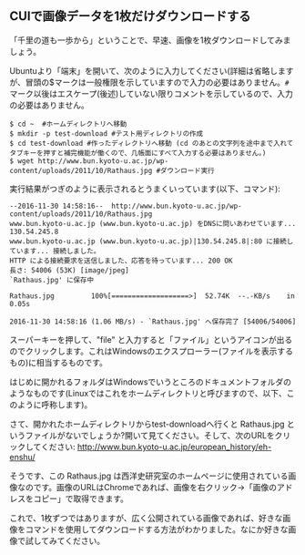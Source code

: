 ## CUIで画像データを1枚だけダウンロードする

「千里の道も一歩から」ということで、早速、画像を1枚ダウンロードしてみましょう。

Ubuntuより「端末」を開いて、次のように入力してください(詳細は省略しますが、冒頭の$マークは一般権限を示していますので入力の必要はありません。`#`マーク以後はエスケープ(後述)していない限りコメントを示しているので、入力の必要はありません。

```
$ cd ~  #ホームディレクトリへ移動
$ mkdir -p test-download #テスト用ディレクトリの作成
$ cd test-download #作ったディレクトリへ移動 (cd のあとの文字列を途中まで入れてタブキーを押すと補完機能が働くので、几帳面にすべて入力する必要はありません。)
$ wget http://www.bun.kyoto-u.ac.jp/wp-content/uploads/2011/10/Rathaus.jpg #ダウンロード実行
```

実行結果がつぎのように表示されるとうまくいっています(以下、コマンド):

```
--2016-11-30 14:58:16--  http://www.bun.kyoto-u.ac.jp/wp-content/uploads/2011/10/Rathaus.jpg
www.bun.kyoto-u.ac.jp (www.bun.kyoto-u.ac.jp) をDNSに問いあわせています... 130.54.245.8
www.bun.kyoto-u.ac.jp (www.bun.kyoto-u.ac.jp)|130.54.245.8|:80 に接続しています... 接続しました。
HTTP による接続要求を送信しました、応答を待っています... 200 OK
長さ: 54006 (53K) [image/jpeg]
`Rathaus.jpg' に保存中

Rathaus.jpg         100%[===================>]  52.74K  --.-KB/s    in 0.05s   

2016-11-30 14:58:16 (1.06 MB/s) - `Rathaus.jpg' へ保存完了 [54006/54006]
```

スーパーキーを押して、"file" と入力すると「ファイル」というアイコンが出るのでクリックします。これはWindowsのエクスプローラー(ファイルを表示するもの)に相当するものです。

はじめに開かれるフォルダはWindowsでいうところのドキュメントフォルダのようなものです(Linuxではこれをホームディレクトリと呼びますので、以下、このように呼称します)。

さて、開かれたホームディレクトリからtest-downloadへ行くと Rathaus.jpg というファイルがないでしょうか?開いて見てください。そして、次のURLをクリックしてください: http://www.bun.kyoto-u.ac.jp/european_history/eh-enshu/

そうです、この Rathaus.jpg は西洋史研究室のホームページに使用されている画像なのです。画像のURLはChromeであれば、画像を右クリック→「画像のアドレスをコピー」で取得できます。

これで、1枚ずつではありますが、広く公開されている画像であれば、好きな画像をコマンドを使用してダウンロードする方法がわかりました。なにか好きな画像で試してみてください。